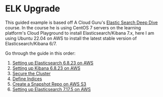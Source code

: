 # ELK Upgrade
This guided example is based off A Cloud Guru's <a href="https://learn.acloud.guru/course/1e3ff00e-95bf-451b-be04-44d4bce6bfba/dashboard">Elastic Search Deep Dive</a> course. In the course he is using CentOS 7 servers on the learning platform's Cloud Playground to install Elasticsearch/Kibana 7.x, here I am using Ubuntu 22.04 on AWS to install the latest stable version of Elasticsearch/Kibana 6/7.

Go through the guide in this order:
1. [Setting up Elasticsearch 6.8.23 on AWS](https://github.com/TheMightyQuynh/ELK/blob/main/1_INSTALL_Elasticsearch_6.8.23.md)
2. [Setting up Kibana 6.8.23 on AWS](https://github.com/TheMightyQuynh/ELK/blob/main/2_INSTALL_Kibana_6.8.23.md)
3. [Secure the Cluster](https://github.com/TheMightyQuynh/ELK/blob/main/3_Secure_the_Cluster.md)
4. [Define Indices](https://github.com/TheMightyQuynh/ELK/blob/main/4_Indexing.md)
5. [Create a Snapshot Repo on AWS S3](https://github.com/TheMightyQuynh/ELK/blob/main/5_Snapshot.md)
6. [Setting up Elasticsearch 7.17.5 on AWS](https://github.com/TheMightyQuynh/ELK/blob/main/6_INSTALL_Elasticsearch_7.17.5.md)
